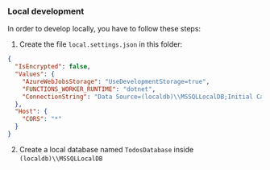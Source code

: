 ### Local development

In order to develop locally, you have to follow these steps:

1. Create the file `local.settings.json` in this folder:

```json
{
  "IsEncrypted": false,
  "Values": {
    "AzureWebJobsStorage": "UseDevelopmentStorage=true",
    "FUNCTIONS_WORKER_RUNTIME": "dotnet",
    "ConnectionString": "Data Source=(localdb)\\MSSQLLocalDB;Initial Catalog=TodosDatabase;Integrated Security=True;Pooling=False"
  },
  "Host": {
    "CORS": "*"
  }
}
```

2. Create a local database named `TodosDatabase` inside `(localdb)\\MSSQLLocalDB`